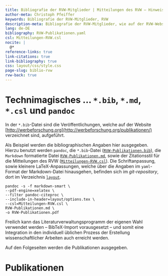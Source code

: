 ```yaml
---
title: Bibliografie der RVW-Mitglieder | Mitteilungen des RVW – Hinweise und Werkzeuge
author-meta: Christoph Pfeiffer
keywords: Bibliografie der RVW-Mitglieder, RVW
description-meta: Bibliografie der RVW-Mitglieder, wie auf der RVW-Website verzeichnet
lang: de-DE
bibliography: RVW-Publikationen.yaml
csl: Mitteilungen-RVW.csl
nocite: |
  @*
reference-links: true
link-citations: true
link-bibliography: true
css: layout/css/style.css
page-slug: biblio-rvw
rvw-back: true
---
```


[//]: # (
   pandoc RVW-Publikationen.md -f markdown -t html5 -C -s -o RVW-Publikationen.htm --template=web-template.tmpl --shift-heading-level-by=1 --metadata date="`date +'%e. %B %Y'`" --metadata date-meta="`date +'%Y-%m-%d'`"
   pandoc RVW-Publikationen.bib -f biblatex -t markdown-smart -s > RVW-Publikationen.yaml
  )

# Technimagisches ... `*.bib`, `*.md`, `*.csl` und `pandoc`

In der `*.bib`-Datei sind die Veröffentlichungen, welche auf der Website [http://werbeforschung.org](http://werbeforschung.org/publikationen/) verzeichnet sind, aufgeführt.

Als Beispiel werden die bibliographischen Angaben hier ausgegeben. Hierzu benutzt werden `pandoc`, die `*.bib`-Datei ([`RVW-Publikationen.bib`](https://github.com/maybegeek/Mitteilungen-RVW-Werkzeuge/blob/master/RVW-Publikationen.bib)), die `Markdown` formatierte Datei [`RVW-Publikationen.md`](https://github.com/maybegeek/Mitteilungen-RVW-Werkzeuge/blob/master/RVW-Publikationen.md), sowie der Zitationsstil für die Mitteilungen des RVW ([`Mitteilungen-RVW.csl`](https://github.com/maybegeek/Mitteilungen-RVW-Werkzeuge/blob/master/Mitteilungen-RVW.csl)). Die Schriftanpassung, sowie kleinere LaTeX-Anpassungen, welche über die Angaben im `yaml`-Format der Markdown-Datei hinausgehen, befinden sich im *git-repository*, dort im Verzeichnis [`layout`](https://github.com/maybegeek/Mitteilungen-RVW-Werkzeuge/tree/master/layout).

```
pandoc -s -f markdown-smart \
--pdf-engine=xelatex \
--filter pandoc-citeproc \
--include-in-header=layout/options.tex \
--csl=Mitteilungen-RVW.csl \
RVW-Publikationen.md \
-o RVW-Publikationen.pdf
```

Freilich kann das Literaturverwaltungsprogramm der eigenen Wahl verwendet werden – BibTeX-Import vorausgesetzt – und somit eine Integration in den individuell üblichen Prozess der Erstellung wissenschaftlicher Arbeiten auch erreicht werden.

Auf den Folgeseiten werden die Publikationen ausgegeben.


# Publikationen
